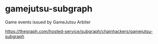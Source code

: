 # gamejutsu-subgraph
Game events issued by GameJutsu Arbiter

https://thegraph.com/hosted-service/subgraph/chainhackers/gamejutsu-subgraph
